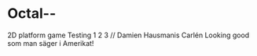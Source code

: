 # Octal--
2D platform game 
Testing 1 2 3 // Damien Hausmanis Carlén
Looking good som man säger i Amerikat!
